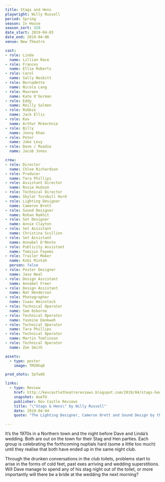 ```yaml
---
title: Stags and Hens
playwright: Willy Russell
period: Spring
season: In House
season_sort: 320
date_start: 2019-04-03
date_end: 2019-04-06
venue: New Theatre

cast:
- role: Linda
  name: Lillian Race
- role: Frances
  name: Ellie Roberts
- role: Carol
  name: Sally Nesbitt
- role: Bernadette
  name: Nicola Lang
- role: Maureen
  name: Kate O'Gorman
- role: Eddy
  name: Reilly Salmon
- role: Robbie
  name: Jack Ellis
- role: Kav
  name: Arthur Mckechnie
- role: Billy
  name: Jonny Khan
- role: Peter
  name: Jake Levy
- role: Dave / Roadie
  name: Jacob Jones

crew:
- role: Director
  name: Chloe Richardson
- role: Producer
  name: Tara Phillips
- role: Assistant Director
  name: Rosie Hudson
- role: Technical Director
  name: Skylar Turnbull Hurd
- role: Lighting Designer
  name: Cameron Brett
- role: Sound Designer
  name: Rohan Rakhit
- role: Set Designer
  name: Annie Clayton
- role: Set Assistant
  name: Christina Scullion
- role: Set Assistant
  name: Annabel D'Monte
- role: Publicity Assistant
  name: Tomisin Fayemi
- role: Trailer Maker
  name: Kobi Mintah
  person: false
- role: Poster Designer
  name: Jase Neal
- role: Design Assistant
  name: Annabel Freer
- role: Design Assistant
  name: Nat Henderson
- role: Photographer
  name: Isaac Weinstock
- role: Technical Operator
  name: Sam Osborne
- role: Technical Operator
  name: Yasmine Dankwah
- role: Technical Operator
  name: Tara Phillips
- role: Technical Operator
  name: Martin Tomlinson
- role: Technical Operator
  name: Zoe Smith

assets:
  - type: poster
    image: TM38hq6

prod_shots: 5pTwd6

links:
  - type: Review
    href: http://kevcastletheatrereviews.blogspot.com/2019/04/stags-hens-by-willy-russell-nottingham.html
    snapshot: AoeTU
    publisher: Kev Castle Reviews
    title: "\"Stags & Hens\" by Willy Russell"
    date: 2019-04-04
    quote: "The Lighting Designer, Cameron Brett and Sound Design by the demon of the decks, Rohan Rakhit made me want to take myself back a few decades and strut through those doors to boogie on the dance-floor, such was the atmosphere they created between them."

---
```


It’s the 1970s in a Northern town and the night before Dave and Linda’s wedding. Both are out on the town for their Stag and Hen parties. Each group is celebrating the forthcoming nuptials hard (some a little too much) until they realise that both have ended up in the same night club.

Through the drunken conversations in the club toilets, problems start to arise in the forms of cold feet, past exes arriving and wedding superstitions. Will Dave manage to spend any of his stag night out of the toilet, or more importantly will there be a bride at the wedding the next morning?
